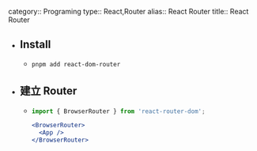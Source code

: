 category:: Programing
type:: React,Router
alias:: React Router
title:: React Router

- ## Install
	- ```bash
	  pnpm add react-dom-router
	  ```
- ## 建立 Router
	- ```jsx
	  import { BrowserRouter } from 'react-router-dom';
	  
	  <BrowserRouter>
	  	<App />
	  </BrowserRouter>
	  ```
